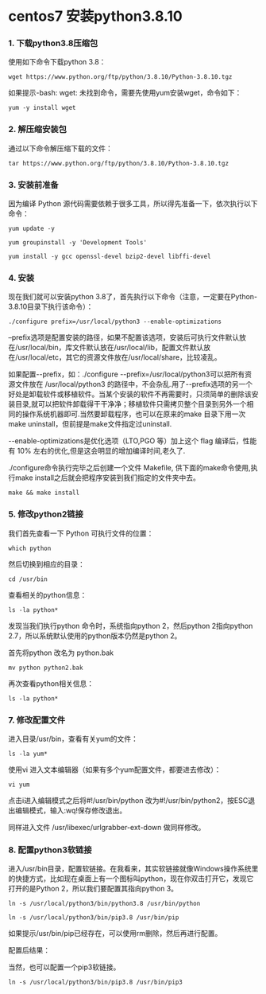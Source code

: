 # centos7 安装python3.8.10

### 1. 下载python3.8压缩包

使用如下命令下载python 3.8：

```
wget https://www.python.org/ftp/python/3.8.10/Python-3.8.10.tgz
```

如果提示-bash: wget: 未找到命令，需要先使用yum安装wget，命令如下：

```
yum -y install wget
```



### 2. 解压缩安装包

通过以下命令解压缩下载的文件：

```
tar https://www.python.org/ftp/python/3.8.10/Python-3.8.10.tgz
```



### 3. 安装前准备

因为编译 Python 源代码需要依赖于很多工具，所以得先准备一下，依次执行以下命令：

```
yum update -y

yum groupinstall -y 'Development Tools'

yum install -y gcc openssl-devel bzip2-devel libffi-devel
```



### 4. 安装

现在我们就可以安装python 3.8了，首先执行以下命令（注意，一定要在Python-3.8.10目录下执行该命令）：

```
./configure prefix=/usr/local/python3 --enable-optimizations
```

–prefix选项是配置安装的路径，如果不配置该选项，安装后可执行文件默认放在/usr/local/bin，库文件默认放在/usr/local/lib，配置文件默认放在/usr/local/etc，其它的资源文件放在/usr/local/share，比较凌乱。

如果配置--prefix，如：./configure --prefix=/usr/local/python3可以把所有资源文件放在 /usr/local/python3 的路径中，不会杂乱.用了--prefix选项的另一个好处是卸载软件或移植软件。当某个安装的软件不再需要时，只须简单的删除该安装目录,就可以把软件卸载得干干净净；移植软件只需拷贝整个目录到另外一个相同的操作系统机器即可.当然要卸载程序，也可以在原来的make 目录下用一次make uninstall，但前提是make文件指定过uninstall.

--enable-optimizations是优化选项（LTO,PGO 等）加上这个 flag 编译后，性能有 10% 左右的优化,但是这会明显的增加编译时间,老久了.

./configure命令执行完毕之后创建一个文件 Makefile, 供下面的make命令使用,执行make install之后就会把程序安装到我们指定的文件夹中去。

```
make && make install
```



### 5. 修改python2链接

我们首先查看一下 Python 可执行文件的位置：

```
which python
```

然后切换到相应的目录：

```
cd /usr/bin
```

查看相关的python信息：

```
ls -la python*
```

发现当我们执行python 命令时，系统指向python 2，然后python 2指向python 2.7，所以系统默认使用的python版本仍然是python 2。

首先将python 改名为 python.bak

```
mv python python2.bak
```

再次查看python相关信息：

```
ls -la python*
```



### 7. 修改配置文件

进入目录/usr/bin，查看有关yum的文件：

```
ls -la yum*
```

使用vi 进入文本编辑器（如果有多个yum配置文件，都要进去修改）：

```
vi yum
```

点击i进入编辑模式之后将#!/usr/bin/python 改为#!/usr/bin/python2，按ESC退出编辑模式，输入:wq!保存修改退出。

同样进入文件 /usr/libexec/urlgrabber-ext-down 做同样修改。

### 8. 配置python3软链接

进入/usr/bin目录，配置软链接。在我看来，其实软链接就像Windows操作系统里的快捷方式，比如现在桌面上有一个图标叫python，现在你双击打开它，发现它打开的是Python 2，所以我们要配置其指向python 3。

```
ln -s /usr/local/python3/bin/python3.8 /usr/bin/python
```

```
ln -s /usr/local/python3/bin/pip3.8 /usr/bin/pip
```

如果提示/usr/bin/pip已经存在，可以使用rm删除，然后再进行配置。

配置后结果：

当然，也可以配置一个pip3软链接。

```
ln -s /usr/local/python3/bin/pip3.8 /usr/bin/pip3
```

